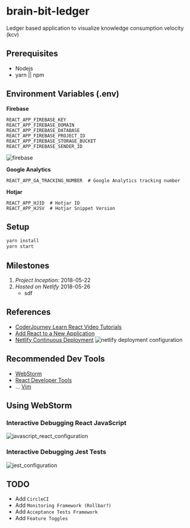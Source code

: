 # brain-bit-ledger
Ledger based application to visualize knowledge consumption velocity (kcv)

## Prerequisites
- Nodejs
- yarn || npm


## Environment Variables (.env)

**Firebase**
```
REACT_APP_FIREBASE_KEY
REACT_APP_FIREBASE_DOMAIN
REACT_APP_FIREBASE_DATABASE
REACT_APP_FIREBASE_PROJECT_ID
REACT_APP_FIREBASE_STORAGE_BUCKET
REACT_APP_FIREBASE_SENDER_ID
```
![firebase](https://image.ibb.co/maGOnS/image.png)


**Google Analytics**
```
REACT_APP_GA_TRACKING_NUMBER  # Google Analytics tracking number
```

**Hotjar**
```
REACT_APP_HJID  # Hotjar ID
REACT_APP_HJSV  # Hotjar Snippet Version
```


## Setup

```bash
yarn install
yarn start
```


## Milestones
01. *Project Inception:* 2018-05-22
02. *Hosted on Netlify* 2018-05-26
    - sdf

## References
- [CoderJourney Learn React Video Tutorials](https://www.youtube.com/playlist?list=PLbG4OyfwIxjFKJE_ZVZxsSt1ESc9S7kFb)
- [Add React to a New Application](https://reactjs.org/docs/add-react-to-a-new-app.html)
- [Netlify Continuous Deployment](https://www.netlify.com/docs/continuous-deployment/)
![netlify deployment configuration](https://image.ibb.co/iXWbVo/Screen_Shot_2018_05_26_at_3_46_04_PM.png)

## Recommended Dev Tools
- [WebStorm](https://www.jetbrains.com/webstorm/)
- [React Developer Tools](https://chrome.google.com/webstore/detail/react-developer-tools/fmkadmapgofadopljbjfkapdkoienihi?hl=en)
- ... [Vim](https://www.youtube.com/watch?v=dQw4w9WgXcQ)


## Using WebStorm
### Interactive Debugging React JavaScript
![javascript_react_configuration](https://image.ibb.co/grjXGn/Screen_Shot_2018_04_17_at_5_23_12_PM.png)

### Interactive Debugging Jest Tests
![jest_configuration](https://image.ibb.co/gnY5XS/Screen_Shot_2018_04_16_at_5_20_22_PM.png)


## TODO
- Add `CircleCI`
- Add `Monitoring Framework (Rollbar?)`
- Add `Acceptance Tests Framework`
- Add `Feature Toggles`
